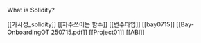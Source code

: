 What is Solidity?

[[가시성_solidity]]
[[자주쓰이는 함수]]
[[변수타입]]
[[bay0715]]
[[Bay-OnboardingOT 250715.pdf]]
[[Project01]]
[[ABI]]


